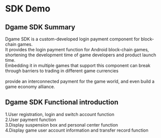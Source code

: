 # SDK Demo

## Dgame SDK Summary

  Dgame SDK is a custom-developed login payment component for block-chain games.<br>
  It provides the login payment function for Android block-chain games,<br>
  shortening the development time of game developers and product launch time.<br> 
  Embedding it in multiple games that support this component can break through barriers to trading in different game currencies<br>  
  provide an interconnected payment for the game world, and even build a game economy alliance.<br>
    
## Dgame SDK Functional introduction

   1.User registration, login and switch account function<br>
   2.User payment function<br>
   3.Display suspension box and personal center function<br>
   4.Display game user account information and transfer record function<br>
